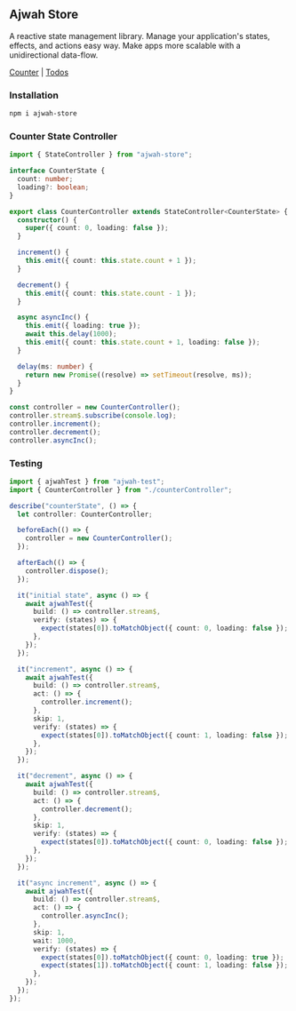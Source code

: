## Ajwah Store

A reactive state management library. Manage your application's states, effects, and actions easy way. Make apps more scalable with a unidirectional data-flow.

[Counter](https://stackblitz.com/edit/angular-ajwah-counter?file=src%2Fapp%2Fapp.component.ts) | [Todos](https://stackblitz.com/edit/angular-ajwah-test?file=src%2Fapp%2Fapp.component.ts)

### Installation

```sh
npm i ajwah-store
```

### Counter State Controller

```ts
import { StateController } from "ajwah-store";

interface CounterState {
  count: number;
  loading?: boolean;
}

export class CounterController extends StateController<CounterState> {
  constructor() {
    super({ count: 0, loading: false });
  }

  increment() {
    this.emit({ count: this.state.count + 1 });
  }

  decrement() {
    this.emit({ count: this.state.count - 1 });
  }

  async asyncInc() {
    this.emit({ loading: true });
    await this.delay(1000);
    this.emit({ count: this.state.count + 1, loading: false });
  }

  delay(ms: number) {
    return new Promise((resolve) => setTimeout(resolve, ms));
  }
}

const controller = new CounterController();
controller.stream$.subscribe(console.log);
controller.increment();
controller.decrement();
controller.asyncInc();
```

### Testing

```ts
import { ajwahTest } from "ajwah-test";
import { CounterController } from "./counterController";

describe("counterState", () => {
  let controller: CounterController;

  beforeEach(() => {
    controller = new CounterController();
  });

  afterEach(() => {
    controller.dispose();
  });

  it("initial state", async () => {
    await ajwahTest({
      build: () => controller.stream$,
      verify: (states) => {
        expect(states[0]).toMatchObject({ count: 0, loading: false });
      },
    });
  });

  it("increment", async () => {
    await ajwahTest({
      build: () => controller.stream$,
      act: () => {
        controller.increment();
      },
      skip: 1,
      verify: (states) => {
        expect(states[0]).toMatchObject({ count: 1, loading: false });
      },
    });
  });

  it("decrement", async () => {
    await ajwahTest({
      build: () => controller.stream$,
      act: () => {
        controller.decrement();
      },
      skip: 1,
      verify: (states) => {
        expect(states[0]).toMatchObject({ count: 0, loading: false });
      },
    });
  });

  it("async increment", async () => {
    await ajwahTest({
      build: () => controller.stream$,
      act: () => {
        controller.asyncInc();
      },
      skip: 1,
      wait: 1000,
      verify: (states) => {
        expect(states[0]).toMatchObject({ count: 0, loading: true });
        expect(states[1]).toMatchObject({ count: 1, loading: false });
      },
    });
  });
});
```
